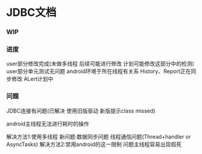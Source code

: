 # JDBC文档

### WIP

### 进度
user部分修改完成(未做多线程 后续可能进行修改 计划可能修改这部分中的检测)
user部分单元测试无问题 android环境于所在线程有关系
History、Report正在同步修改
ALert计划中

### 问题
JDBC连接有问题(已解决 使用旧版驱动 新版提示class missed)

android主线程无法进行耗时的操作

解决方法1:使用多线程 新问题:数据同步问题 线程通信问题(Thread+handler or AsyncTasks)
解决方法2:禁用android的这一限制 问题主线程容易出现假死
